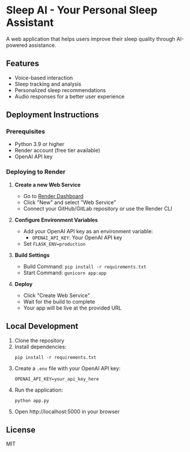 # Sleep AI - Your Personal Sleep Assistant

A web application that helps users improve their sleep quality through AI-powered assistance.

## Features
- Voice-based interaction
- Sleep tracking and analysis
- Personalized sleep recommendations
- Audio responses for a better user experience

## Deployment Instructions

### Prerequisites
- Python 3.9 or higher
- Render account (free tier available)
- OpenAI API key

### Deploying to Render

1. **Create a new Web Service**
   - Go to [Render Dashboard](https://dashboard.render.com/)
   - Click "New" and select "Web Service"
   - Connect your GitHub/GitLab repository or use the Render CLI

2. **Configure Environment Variables**
   - Add your OpenAI API key as an environment variable:
     - `OPENAI_API_KEY`: Your OpenAI API key
   - Set `FLASK_ENV=production`

3. **Build Settings**
   - Build Command: `pip install -r requirements.txt`
   - Start Command: `gunicorn app:app`

4. **Deploy**
   - Click "Create Web Service"
   - Wait for the build to complete
   - Your app will be live at the provided URL

## Local Development

1. Clone the repository
2. Install dependencies:
   ```
   pip install -r requirements.txt
   ```
3. Create a `.env` file with your OpenAI API key:
   ```
   OPENAI_API_KEY=your_api_key_here
   ```
4. Run the application:
   ```
   python app.py
   ```
5. Open http://localhost:5000 in your browser

## License
MIT

